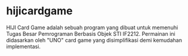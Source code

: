 # hijicardgame
HIJI Card Game adalah sebuah program yang dibuat untuk memenuhi Tugas Besar Pemrograman Berbasis Objek STI IF2212. Permainan ini didasarkan oleh "UNO" card game yang disimplifikasi demi kemudahan implementasi.

